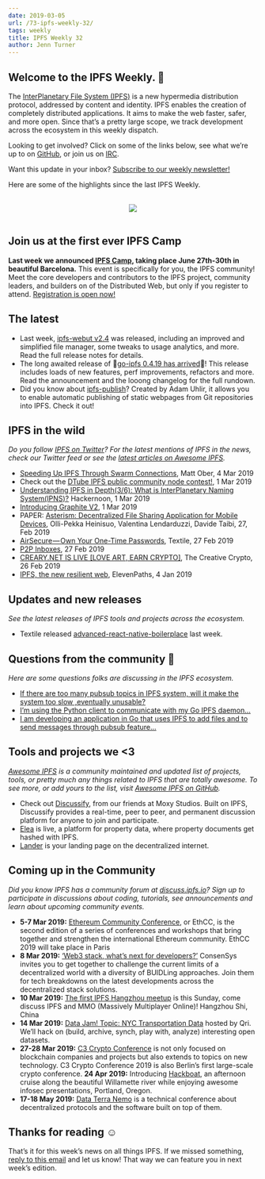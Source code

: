 ```yaml
---
date: 2019-03-05
url: /73-ipfs-weekly-32/
tags: weekly
title: IPFS Weekly 32
author: Jenn Turner
---
```


## Welcome to the IPFS Weekly. 👋

The [InterPlanetary File System (IPFS)](https://ipfs.io/) is a new hypermedia distribution protocol, addressed by content and identity. IPFS enables the creation of completely distributed applications. It aims to make the web faster, safer, and more open. Since that’s a pretty large scope, we track development across the ecosystem in this weekly dispatch.

Looking to get involved? Click on some of the links below, see what we’re up to on [GitHub](https://github.com/ipfs), or join us on [IRC](https://riot.im/app/#/room/#ipfs:matrix.org).

Want this update in your inbox? [Subscribe to our weekly newsletter!](http://eepurl.com/gL2Pi5)

Here are some of the highlights since the last IPFS Weekly.

<br/>

<div align="center">
  <a href="https://camp.ipfs.io">
    <img src="https://ipfs.io/ipfs/Qmd11gtyigpCjo4MfzXuj9MKuMF3Dj1EZEvbNRZeQE1jd4/"></img>
  </a>
</div>

<br/>

## Join us at the first ever IPFS Camp

**Last week we announced [IPFS Camp](https://blog.ipfs.io/72-ann-ipfs-camp/), taking place June 27th-30th in beautiful Barcelona.** This event is specifically for you, the IPFS community! Meet the core developers and contributors to the IPFS project, community leaders, and builders on of the Distributed Web, but only if you register to attend. [Registration is open now!](https://camp.ipfs.io/)


## The latest

+ Last week, [ipfs-webut v2.4](https://github.com/ipfs-shipyard/ipfs-webui/releases/tag/v2.4.0) was released, including an improved and simplified file manager, some tweaks to usage analytics, and more. Read the full release notes for details. 
+ The long awaited release of 🎉[go-ipfs 0.4.19 has arrived](https://github.com/ipfs/go-ipfs/releases/tag/v0.4.19)🎉! This release includes loads of new features, perf improvements, refactors and more. Read the announcement and the looong changelog for the full rundown. 
+ Did you know about [ipfs-publish](https://github.com/AuHau/ipfs-publish)? Created by Adam Uhlir, it allows you to enable automatic publishing of static webpages from Git repositories into IPFS. Check it out!


 
## IPFS in the wild
*Do you follow [IPFS on Twitter](https://twitter.com/IPFSbot)? For the latest mentions of IPFS in the news, check our Twitter feed or see the [latest articles on Awesome IPFS](https://awesome.ipfs.io/categories/articles/).* 

+ [Speeding Up IPFS Through Swarm Connections](https://medium.com/pinata/speeding-up-ipfs-pinning-through-swarm-connections-b509b1471986), Matt Ober, 4 Mar 2019
+ Check out the [DTube IPFS public community node contest!](https://steemit.com/dtube/@vaultec/dtube-ipfs-full-community-node-contest), 1 Mar 2019
+ [Understanding IPFS in Depth(3/6): What is InterPlanetary Naming System(IPNS)?](https://hackernoon.com/understanding-ipfs-in-depth-3-6-what-is-interplanetary-naming-system-ipns-9aca71e4c13b) Hackernoon, 1 Mar 2019
+ [Introducing Graphite V2](https://medium.com/the-lead/introducing-graphite-v2-c4ce3f58e0f2), 1 Mar 2019
+ PAPER: [Asterism: Decentralized File Sharing Application for Mobile Devices](https://www.researchgate.net/publication/330758943_Asterism_Decentralized_File_Sharing_Application_for_Mobile_Devices), Olli-Pekka Heinisuo, Valentina Lendarduzzi, Davide Taibi, 27, Feb 2019
+ [AirSecure — Own Your One-Time Passwords](https://medium.com/textileio/airsecure-own-your-one-time-passwords-a65efd612dc6), Textile, 27 Feb 2019
+ [P2P Inboxes](https://medium.com/@RangerMauve/p2p-inboxes-be0f02083223), 27 Feb 2019
+ [CREARY.NET IS LIVE [LOVE ART, EARN CRYPTO]](https://thecreativecrypto.com/creary-net-is-live-love-art-earn-crypto/), The Creative Crypto, 26 Feb 2019
+ [IPFS, the new resilient web](https://blog.elevenpaths.com/2019/01/ipfs-web-resiliente-ciberseguridad.html), ElevenPaths, 4 Jan 2019

## Updates and new releases
*See the latest releases of IPFS tools and projects across the ecosystem.*

+ Textile released [advanced-react-native-boilerplace](https://github.com/textileio/advanced-react-native-boilerplate) last week.


## Questions from the community 🤔
*Here are some questions folks are discussing in the IPFS ecosystem.*

+ [If there are too many pubsub topics in IPFS system, will it make the system too slow ,eventually unusable?](https://www.reddit.com/r/ipfs/comments/awre05/does_pubsub_have_an_upper_limit/)
+ [I’m using the Python client to communicate with my Go IPFS daemon...](https://discuss.ipfs.io/t/python-public-subscribe-server-client/4965)
+ [I am developing an application in Go that uses IPFS to add files and to send messages through pubsub feature...](https://discuss.ipfs.io/t/ipfs-start-ipfs-daemon-direct-from-the-go-application/4952)

## Tools and projects we <3
*[Awesome IPFS](https://awesome.ipfs.io/) is a community maintained and updated list of projects, tools, or pretty much any things related to IPFS that are totally awesome. To see more, or add yours to the list, visit [Awesome IPFS on GitHub](https://github.com/ipfs/awesome-ipfs).* 

+ Check out [Discussify](https://chrome.google.com/webstore/detail/discussify/bfmnjjkobeboejeocbompgljbiafbgcc), from our friends at Moxy Studios. Built on IPFS, Discussify provides a real-time, peer to peer, and permanent discussion platform for anyone to join and participate.
+ [Elea](https://www.elea.io/) is live, a platform for property data, where property documents get hashed with IPFS.
+ [Lander](https://www.producthunt.com/posts/lander-2) is your landing page on the decentralized internet.


## Coming up in the Community
*Did you know IPFS has a community forum at [discuss.ipfs.io](https://discuss.ipfs.io/)? Sign up to participate in discussions about coding, tutorials, see announcements and learn about upcoming community events.*

+ **5-7 Mar 2019:** [Ethereum Community Conference](https://ethcc.io/), or EthCC, is the second edition of a series of conferences and workshops that bring together and strengthen the international Ethereum community. EthCC 2019 will take place in Paris
+ **8 Mar 2019:** [‘Web3 stack, what’s next for developers?’](https://www.eventbrite.com/e/web3-stack-whats-next-for-developers-consensys-tickets-57699644189) ConsenSys invites you to get together to challenge the current limits of a decentralized world with a diversity of BUIDLing approaches. Join them for tech breakdowns on the latest developments across the decentralized stack solutions.
+ **10 Mar 2019:** [The first IPFS Hangzhou meetup](https://www.meetup.com/IPFS-Hangzhou/events/259468613/) is this Sunday, come discuss IPFS and MMO (Massively Multiplayer Online)! Hangzhou Shi, China
+ **14 Mar 2019:** [Data Jam! Topic: NYC Transportation Data](https://www.meetup.com/Qri-Data-Jam/events/259095254/) hosted by Qri. We’ll hack on (build, archive, synch, play with, analyze) interesting open datasets.
+ **27-28 Mar 2019:** [C3 Crypto Conference](https://crypto-conference.com/) is not only focused on blockchain companies and projects but also extends to topics on new technology. C3 Crypto Conference 2019 is also Berlin’s first large-scale crypto conference.
**24 Apr 2019:** Introducing [Hackboat](https://hackboat.org/), an afternoon cruise along the beautiful Willamette river while enjoying awesome infosec presentations, Portland, Oregon. 
+ **17-18 May 2019:** [Data Terra Nemo](https://dtn.is/) is a technical conference about decentralized protocols and the software built on top of them.

## Thanks for reading ☺️

That’s it for this week’s news on all things IPFS. If we missed something, [reply to this email](mailto:newsletter@ipfs.io) and let us know! That way we can feature you in next week’s edition. 
